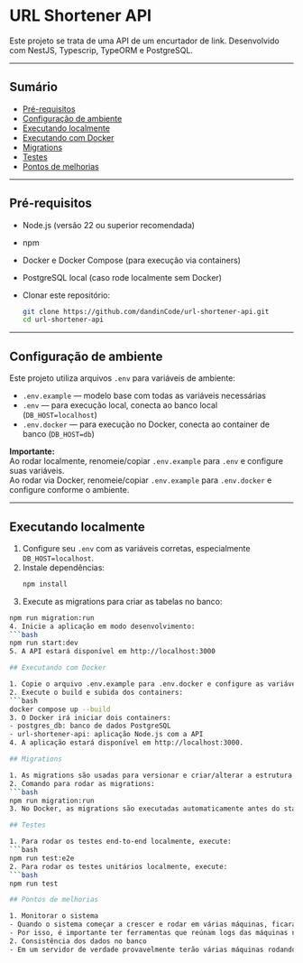 # URL Shortener API

Este projeto se trata de uma API de um encurtador de link. Desenvolvido com NestJS, Typescrip, TypeORM e PostgreSQL.

---

## Sumário

- [Pré-requisitos](#pré-requisitos)  
- [Configuração de ambiente](#configuração-de-ambiente)  
- [Executando localmente](#executando-localmente)  
- [Executando com Docker](#executando-com-docker)  
- [Migrations](#migrations)  
- [Testes](#testes)  
- [Pontos de melhorias](#melhorias)  

---

## Pré-requisitos

- Node.js (versão 22 ou superior recomendada)  
- npm
- Docker e Docker Compose (para execução via containers)  
- PostgreSQL local (caso rode localmente sem Docker)  
- Clonar este repositório:

  ```bash
  git clone https://github.com/dandinCode/url-shortener-api.git
  cd url-shortener-api

---

## Configuração de ambiente

Este projeto utiliza arquivos `.env` para variáveis de ambiente:

- `.env.example` — modelo base com todas as variáveis necessárias  
- `.env` — para execução local, conecta ao banco local (`DB_HOST=localhost`)  
- `.env.docker` — para execução no Docker, conecta ao container de banco (`DB_HOST=db`)  

**Importante:**  
Ao rodar localmente, renomeie/copiar `.env.example` para `.env` e configure suas variáveis.  
Ao rodar via Docker, renomeie/copiar `.env.example` para `.env.docker` e configure conforme o ambiente.

---

## Executando localmente

1. Configure seu `.env` com as variáveis corretas,  especialmente `DB_HOST=localhost`.  
2. Instale dependências:  
   ```bash
   npm install
3. Execute as migrations para criar as tabelas no banco:
  ```bash
  npm run migration:run
4. Inicie a aplicação em modo desenvolvimento:
  ```bash
  npm run start:dev
5. A API estará disponível em http://localhost:3000

## Executando com Docker

1. Copie o arquivo .env.example para .env.docker e configure as variáveis de ambiente, especialmente `DB_HOST=db`.
2. Execute o build e subida dos containers:
  ```bash
  docker compose up --build
3. O Docker irá iniciar dois containers:
  - postgres_db: banco de dados PostgreSQL
  - url-shortener-api: aplicação Node.js com a API
4. A aplicação estará disponível em http://localhost:3000.

## Migrations

1. As migrations são usadas para versionar e criar/alterar a estrutura do banco.
2. Comando para rodar as migrations:
  ```bash
  npm run migration:run
3. No Docker, as migrations são executadas automaticamente antes do start da aplicação.

## Testes

1. Para rodar os testes end-to-end localmente, execute:
  ```bash
  npm run test:e2e
2. Para rodar os testes unitários localmente, execute:
  ```bash
  npm run test

## Pontos de melhorias

1. Monitorar o sistema
- Quando o sistema começar a crescer e rodar em várias máquinas, ficará difícil saber se tudo está funcionando bem só olhando no terminal.
- Por isso, é importante ter ferramentas que reúnam logs das máquinas num lugar só, mostrem se a aplicação está com erros, lentidão, ou caiu e permitam criar alertas para avisar caso algo der errado
2. Consistência dos dados no banco
- Em um servidor de verdade provavelmente terão várias máquinas rodando a API, todas elas vão tentar acessar e modificar os dados ao mesmo tempo. É importante garantir que as atualizações (como contagem de cliques) sejam feitas de forma segura para não perder dados.  